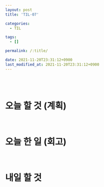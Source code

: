 ```yaml
---
layout: post
title: 'TIL-07'

categories:
  - TIL

tags:
  - []

permalink: /:title/

date: 2021-11-20T23:31:12+0900
last_modified_at: 2021-11-20T23:31:12+0900
---
```


<br>
<br>

# 오늘 할 것 (계획)

<br>

# 오늘 한 일 (회고)

<br>

# 내일 할 것
